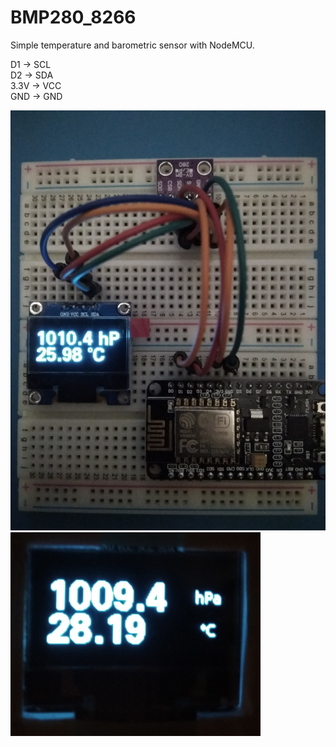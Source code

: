# BMP280_8266
Simple temperature and barometric sensor with NodeMCU.  
  
D1 -> SCL  
D2 -> SDA  
3.3V -> VCC  
GND -> GND  
  
![bmp280_esp8266](./bmp280_esp8266.png)  
![bmp280_8266_1](./bmp280_8266_1.png)  
